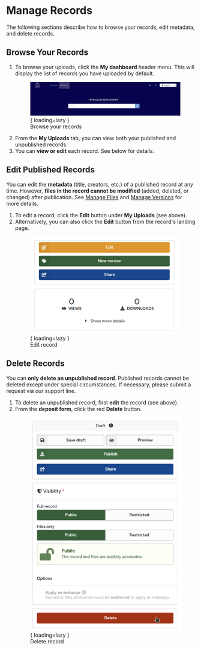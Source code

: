 # Manage Records

The following sections describe how to browse your records, edit metadata, and delete records.

## Browse Your Records

1. To browse your uploads, click the **My dashboard** header menu. This will display the list of records you have uploaded by default.
        <figure markdown="span">
        ![Browse your records](assets/images/record-mange-dashboard-btn.png){ loading=lazy }
        <figcaption>Browse your records</figcaption>
        </figure>
2. From the **My Uploads** tab, you can view both your published and unpublished records.
3. You can **view or edit** each record. See below for details.

## Edit Published Records

You can edit the **metadata** (title, creators, etc.) of a published record at any time. However, **files in the record cannot be modified** (added, deleted, or changed) after publication. See [Manage Files](./manage_files.md) and [Manage Versions](./manage_versions.md) for more details.

1. To edit a record, click the **Edit** button under **My Uploads** (see above).
2. Alternatively, you can also click the **Edit** button from the record's landing page.
        <figure markdown="span">
        ![Edit record](assets/images/record-manage-versions.png){ loading=lazy }
        <figcaption>Edit record</figcaption>
        </figure>

## Delete Records

You can **only delete an unpublished record**. Published records cannot be deleted except under special circumstances. If necessary, please submit a request via our support line.

1. To delete an unpublished record, first **edit** the record (see above).
2. From the **deposit form**, click the red **Delete** button.
        <figure markdown="span">
        ![Delete record](assets/images/record-manage-delete.png){ loading=lazy }
        <figcaption>Delete record</figcaption>
        </figure>
